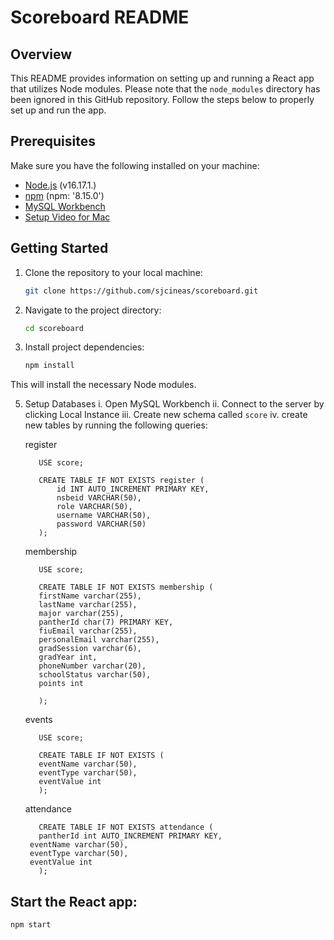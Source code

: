 # Scoreboard README

## Overview

This README provides information on setting up and running a React app that utilizes Node modules. Please note that the `node_modules` directory has been ignored in this GitHub repository. Follow the steps below to properly set up and run the app.

## Prerequisites

Make sure you have the following installed on your machine:

- [Node.js](https://nodejs.org/) (v16.17.1.)
- [npm](https://www.npmjs.com/) (npm: '8.15.0')
- [MySQL Workbench](https://www.mysql.com/products/workbench/)
 - [Setup Video for Mac](https://youtu.be/ODA3rWfmzg8?si=TI8J1DwC2dE0krpj)

## Getting Started

1. Clone the repository to your local machine:

   ```bash
   git clone https://github.com/sjcineas/scoreboard.git
   
2. Navigate to the project directory:
      ```bash
      cd scoreboard

4. Install project dependencies:

   ```bash
   npm install

This will install the necessary Node modules.

5. Setup Databases
   i. Open MySQL Workbench
   ii. Connect to the server by clicking Local Instance
   iii. Create new schema called `score`
   iv. create new tables by running the following queries:
   
   register
   ```
      USE score;
      
      CREATE TABLE IF NOT EXISTS register (
          id INT AUTO_INCREMENT PRIMARY KEY,
          nsbeid VARCHAR(50),
          role VARCHAR(50),
          username VARCHAR(50),
          password VARCHAR(50)
      );
   ```
   membership
   ```
      USE score;
      
      CREATE TABLE IF NOT EXISTS membership (
      firstName varchar(255),
      lastName varchar(255),
      major varchar(255),
      pantherId char(7) PRIMARY KEY,
      fiuEmail varchar(255),
      personalEmail varchar(255),
      gradSession varchar(6),
      gradYear int,
      phoneNumber varchar(20),
      schoolStatus varchar(50),
      points int

      );
   ```

   events
   ```
      USE score;
   
      CREATE TABLE IF NOT EXISTS (
      eventName varchar(50),
      eventType varchar(50),
      eventValue int
      );
   ```
   attendance
   ```
      CREATE TABLE IF NOT EXISTS attendance (
      pantherId int AUTO_INCREMENT PRIMARY KEY,
   	eventName varchar(50),
   	eventType varchar(50),
   	eventValue int
      );
   ```
## Start the React app:

 ```bash
 npm start
